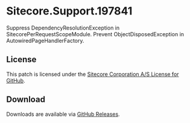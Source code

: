 # Sitecore.Support.197841
Suppress DependencyResolutionException in SitecorePerRequestScopeModule. Prevent ObjectDisposedException in AutowiredPageHandlerFactory.

## License  
This patch is licensed under the [Sitecore Corporation A/S License for GitHub](https://github.com/sitecoresupport/Sitecore.Support.197841/blob/master/LICENSE).  

## Download  
Downloads are available via [GitHub Releases](https://github.com/sitecoresupport/Sitecore.Support.197841/releases).  
